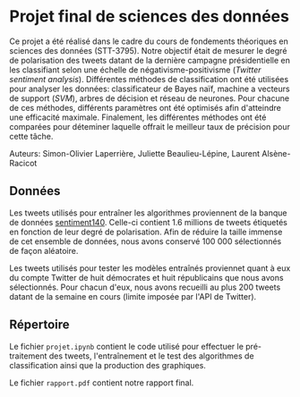 # Projet final de sciences des données

Ce projet a été réalisé dans le cadre du cours de fondements théoriques en sciences des données (STT-3795). Notre objectif était de mesurer le degré de polarisation des tweets datant de la dernière campagne présidentielle en les classifiant selon une échelle de négativisme-positivisme (*Twitter sentiment analysis*). Différentes méthodes de classification ont été utilisées pour analyser les données: classificateur de Bayes naïf, machine a vecteurs de support (*SVM*), arbres de décision et réseau de neurones. Pour chacune de ces méthodes, différents paramètres ont été optimisés afin d'atteindre une efficacité maximale. Finalement, les différentes méthodes ont été comparées pour déteminer laquelle offrait le meilleur taux de précision pour cette tâche.

Auteurs: Simon-Olivier Laperrière, Juliette Beaulieu-Lépine, Laurent Alsène-Racicot

## Données

Les tweets utilisés pour entraîner les algorithmes proviennent de la banque de données [sentiment140](https://www.kaggle.com/kazanova/sentiment140). Celle-ci contient 1.6 millions de tweets étiquetés en fonction de leur degré de polarisation. Afin de réduire la taille immense de cet ensemble de données, nous avons conservé 100 000 sélectionnés de façon aléatoire.

Les tweets utilisés pour tester les modèles entraînés proviennet quant à eux du compte Twitter de huit démocrates et huit républicains que nous avons sélectionnés. Pour chacun d'eux, nous avons recueilli au plus 200 tweets datant de la semaine en cours (limite imposée par l'API de Twitter).

## Répertoire

Le fichier `projet.ipynb` contient le code utilisé pour effectuer le pré-traitement des tweets, l'entraînement et le test des algorithmes de classification ainsi que la production des graphiques.

Le fichier `rapport.pdf` contient notre rapport final.
